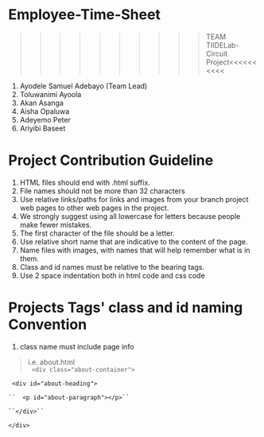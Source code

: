 # Employee-Time-Sheet

>>>>>>>>>>TEAM TIIDELab-Circuit Project<<<<<<<<<<

1. Ayodele Samuel Adebayo (Team Lead)
2. Toluwanimi Ayoola
3. Akan Asanga
4. Aisha Opaluwa
5. Adeyemo Peter
6. Ariyibi Baseet


# Project Contribution Guideline

1. HTML files should end with .html suffix. 
2. File names should not be more than 32 characters
3. Use relative links/paths for links and images from your branch project web pages to other web pages in the project.
4. We strongly suggest using all lowercase for letters because people make fewer mistakes.
5. The first character of the file should be a letter.
6. Use relative short name that are indicative to the content of the page.
7. Name files with images, with names that will help remember what is in them.
8. Class and id names must be relative to the bearing tags. 
9. Use 2 space indentation both in html code and css code

# Projects Tags' class and id naming Convention

1. class name must include page info  
> i.e. about.html   
``  <div class="about-container">  ``  
  
  ``  <div id="about-heading">  ``  
  
    ``  <p id="about-paragraph"></p>``  
    
    ``</div>``  
    
   ``</div>``
  

